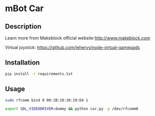 # mBot Car

## Description

Learn more from Makeblock official website http://www.makeblock.com

Virtual joystick: https://github.com/jehervy/node-virtual-gamepads

## Installation

```bash
pip install -r requirements.txt
```

## Usage

```bash
sudo rfcomm bind 0 00:1B:10:10:19:D4 1
```

```bash
export SDL_VIDEODRIVER=dummy && python car.py -p /dev/rfcomm0
```
